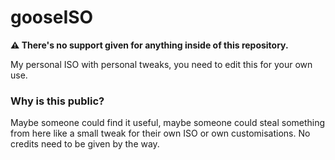 # gooseISO
**⚠ There's no support given for anything inside of this repository.**

My personal ISO with personal tweaks, you need to edit this for your own use.

### Why is this public?
Maybe someone could find it useful, maybe someone could steal something from here like a small tweak for their own ISO or own customisations. No credits need to be given by the way.

